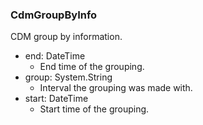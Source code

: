 ### CdmGroupByInfo
CDM group by information.

- end: DateTime
  - End time of the grouping.
- group: System.String
  - Interval the grouping was made with.
- start: DateTime
  - Start time of the grouping.
